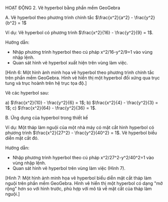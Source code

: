 HOẠT ĐỘNG 2. Vẽ hyperbol bằng phần mềm GeoGebra

A. Vẽ hyperbol theo phương trình chính tắc $\frac{x^2}{a^2} - \frac{y^2}{b^2} = 1$

Ví dụ: Vẽ hyperbol có phương trình $\frac{x^2}{16} - \frac{y^2}{9} = 1$.

Hướng dẫn:
- Nhập phương trình hyperbol theo cú pháp x^2/16-y^2/9=1 vào vùng nhập lệnh.
- Quan sát hình vẽ hyperbol xuất hiện trên vùng làm việc.

[Hình 6: Một hình ảnh minh họa vẽ hyperbol theo phương trình chính tắc trên phần mềm GeoGebra. Hình vẽ hiển thị một hyperbol đối xứng qua trục tung và trục hoành trên hệ trục tọa độ.]

Vẽ các hyperbol sau:

a) $\frac{x^2}{10} - \frac{y^2}{6} = 1$; b) $\frac{x^2}{4} - \frac{y^2}{3} = 1$; c) $\frac{x^2}{64} - \frac{y^2}{36} = 1$.

B. Ứng dụng của hyperbol trong thiết kế

Ví dụ: Một tháp làm nguội của một nhà máy có mặt cắt hình hyperbol có phương trình $\frac{x^2}{27^2} - \frac{y^2}{40^2} = 1$. Vẽ hyperbol biểu diễn mặt cắt đó.

Hướng dẫn:
- Nhập phương trình hyperbol theo cú pháp x^2/27^2-y^2/40^2=1 vào vùng nhập lệnh.
- Quan sát hình vẽ hyperbol trên vùng làm việc (Hình 7).

[Hình 7: Một hình ảnh minh họa vẽ hyperbol biểu diễn mặt cắt tháp làm nguội trên phần mềm GeoGebra. Hình vẽ hiển thị một hyperbol có dạng "mở rộng" hơn so với hình trước, phù hợp với mô tả về mặt cắt của tháp làm nguội.]